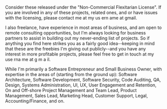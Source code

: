 Consider these released under the "Non-Commercial Flexitarian License". If you are involved in any of these projects, related ones, and or have issues with the licensing, please contact me at my us ern ame at gmail.

I also freelance, have experience in most areas of business, and am open to remote consulting opportunities, but I'm always looking for business partners to assist in building out my never-ending list of projects. So if anything you find here strikes you as a fairly good idea--keeping in mind that these are the freebies I'm giving out publicly--and you have any interest in more profitable projects, please feel free to get in touch at my use rna me at g m a il.

While I'm primarily a Software Entrepreneur and Small Business Owner, with expertise in the areas of (starting from the ground up): Software Architecture, Software Development, Software Security, Code Auditing, QA, Design, Systems Administration, UI, UX, User Engagement and Retention, On and Off-shore Project Management and Team Lead, Product Management, Sales Lead, Marketing Head, Customer Support, Legal, Accounting/Finance, and on.
